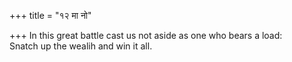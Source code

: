 +++
title = "१२ मा नो"

+++
In this great battle cast us not aside as one who bears a load:  
     Snatch up the wealih and win it all.